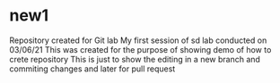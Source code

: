 # new1
Repository created for Git lab
My first session of sd lab conducted on 03/06/21
This was created for the purpose of showing  demo of how to crete repository
This is just to show the editing in a new branch and commiting changes and later for pull request
